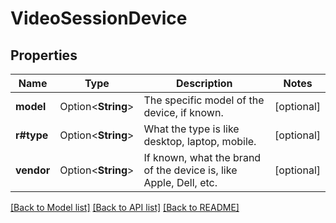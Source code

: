 # VideoSessionDevice

## Properties

Name | Type | Description | Notes
------------ | ------------- | ------------- | -------------
**model** | Option<**String**> | The specific model of the device, if known. | [optional]
**r#type** | Option<**String**> | What the type is like desktop, laptop, mobile. | [optional]
**vendor** | Option<**String**> | If known, what the brand of the device is, like Apple, Dell, etc. | [optional]

[[Back to Model list]](../README.md#documentation-for-models) [[Back to API list]](../README.md#documentation-for-api-endpoints) [[Back to README]](../README.md)


